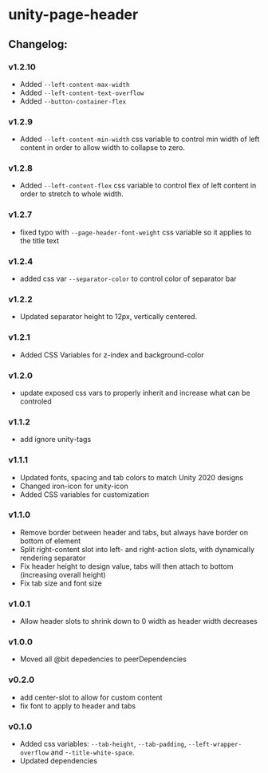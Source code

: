 # unity-page-header

## Changelog:

### v1.2.10
- Added `--left-content-max-width`
- Added `--left-content-text-overflow`
- Added `--button-container-flex`
### v1.2.9
- Added `--left-content-min-width` css variable to control min width of left content in order to allow width to collapse to zero.

### v1.2.8
- Added `--left-content-flex` css variable to control flex of left content in order to stretch to whole width.

### v1.2.7
- fixed typo with `--page-header-font-weight` css variable so it applies to the title text

### v1.2.4
- added css var `--separator-color` to control color of separator bar

### v1.2.2
- Updated separator height to 12px, vertically centered.

### v1.2.1
- Added CSS Variables for z-index and background-color

### v1.2.0
- update exposed css vars to properly inherit and increase what can be controled

### v1.1.2
- add ignore unity-tags

### v1.1.1
- Updated fonts, spacing and tab colors to match Unity 2020 designs
- Changed iron-icon for unity-icon
- Added CSS variables for customization

### v1.1.0
- Remove border between header and tabs, but always have border on bottom of element
- Split right-content slot into left- and right-action slots, with dynamically rendering separator
- Fix header height to design value, tabs will then attach to bottom (increasing overall height)
- Fix tab size and font size

### v1.0.1
- Allow header slots to shrink down to 0 width as header width decreases

### v1.0.0
- Moved all @bit depedencies to peerDependencies

### v0.2.0
- add center-slot to allow for custom content
- fix font to apply to header and tabs

### v0.1.0
- Added css variables: `--tab-height`, `--tab-padding`, `--left-wrapper-overflow` and -`-title-white-space`.
- Updated dependencies
